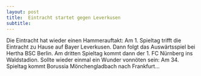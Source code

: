 ```yaml
---
layout: post
title:  Eintracht startet gegen Leverkusen
subtitle:  
---
```


Die Eintracht hat wieder einen Hammerauftakt: Am 1. Spieltag trifft die Eintracht zu Hause auf Bayer Leverkusen. Dann folgt das Auswärtsspiel bei Hertha BSC Berlin. Am dritten Spieltag kommt dann der 1. FC Nürnberg ins Waldstadion. Sollte wieder einmal ein Wunder vonnöten sein: Am 34. Spieltag kommt Borussia Mönchengladbach nach Frankfurt...


